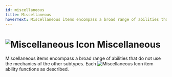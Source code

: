 ```yaml
---
id: miscellaneous
title: Miscellaneous
hoverText: Miscellaneous items encompass a broad range of abilities that do not use the mechanics of the other subtypes. Each Miscellaneous item ability functions as described.
---
```


# <img src="/icons/miscellaneous.svg" alt="Miscellaneous Icon" /> Miscellaneous

Miscellaneous items encompass a broad range of abilities that do not use the mechanics of the other subtypes. Each <img src="/icons/miscellaneous.svg" alt="Miscellaneous Icon" className="icon-svg" /> item ability functions as described.
